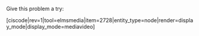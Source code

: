 Give this problem a try:



[ciscode|rev=1|tool=elmsmedia|item=2728|entity_type=node|render=display_mode|display_mode=mediavideo]